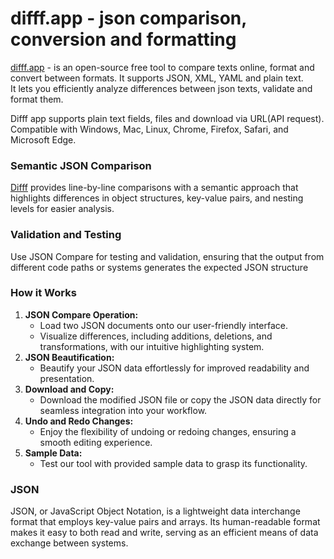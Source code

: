 # difff.app - json comparison, conversion and formatting

[difff.app](https://difff.app/) - is an open-source free tool to compare texts online, format and convert between formats. It supports JSON, XML, YAML and plain text.  
It lets you efficiently analyze differences between json texts, validate and format them.  
  
Difff app supports plain text fields, files and download via URL(API request). Compatible with Windows, Mac, Linux, Chrome, Firefox, Safari, and Microsoft Edge.

### Semantic JSON Comparison
[Difff](https://difff.app/) provides line-by-line comparisons with a semantic approach that highlights differences in object structures, key-value pairs, and nesting levels for easier analysis.

### Validation and Testing
Use JSON Compare for testing and validation, ensuring that the output from different code paths or systems generates the expected JSON structure

### How it Works
1. **JSON Compare Operation:**
    - Load two JSON documents onto our user-friendly interface.
    - Visualize differences, including additions, deletions, and transformations, with our intuitive highlighting system.
2. **JSON Beautification:**
    - Beautify your JSON data effortlessly for improved readability and presentation.
3. **Download and Copy:**
    - Download the modified JSON file or copy the JSON data directly for seamless integration into your workflow.
4. **Undo and Redo Changes:**
    - Enjoy the flexibility of undoing or redoing changes, ensuring a smooth editing experience.
5. **Sample Data:**
    - Test our tool with provided sample data to grasp its functionality.

### JSON
JSON, or JavaScript Object Notation, is a lightweight data interchange format that employs key-value pairs and arrays. Its human-readable format makes it easy to both read and write, serving as an efficient means of data exchange between systems.
